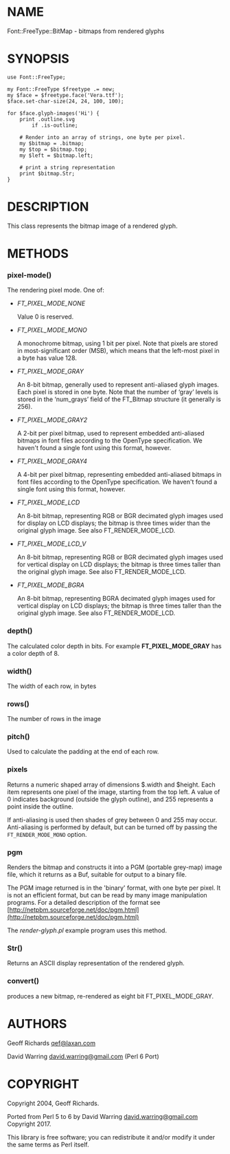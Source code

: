 NAME
====

Font::FreeType::BitMap - bitmaps from rendered glyphs

SYNOPSIS
========

    use Font::FreeType;

    my Font::FreeType $freetype .= new;
    my $face = $freetype.face('Vera.ttf');
    $face.set-char-size(24, 24, 100, 100);

    for $face.glyph-images('Hi') {
        print .outline.svg
            if .is-outline;

        # Render into an array of strings, one byte per pixel.
        my $bitmap = .bitmap;
        my $top = $bitmap.top;
        my $left = $bitmap.left;

        # print a string representation
        print $bitmap.Str;
    }

DESCRIPTION
===========

This class represents the bitmap image of a rendered glyph.

METHODS
=======

### pixel-mode()

The rendering pixel mode. One of:

  * *FT_PIXEL_MODE_NONE*

    Value 0 is reserved.

  * *FT_PIXEL_MODE_MONO*

    A monochrome bitmap, using 1 bit per pixel. Note that pixels are stored in most-significant order (MSB), which means that the left-most pixel in a byte has value 128.

  * *FT_PIXEL_MODE_GRAY*

    An 8-bit bitmap, generally used to represent anti-aliased glyph images. Each pixel is stored in one byte. Note that the number of ‘gray’ levels is stored in the ‘num_grays’ field of the FT_Bitmap structure (it generally is 256).

  * *FT_PIXEL_MODE_GRAY2*

    A 2-bit per pixel bitmap, used to represent embedded anti-aliased bitmaps in font files according to the OpenType specification. We haven't found a single font using this format, however.

  * *FT_PIXEL_MODE_GRAY4*

    A 4-bit per pixel bitmap, representing embedded anti-aliased bitmaps in font files according to the OpenType specification. We haven't found a single font using this format, however.

  * *FT_PIXEL_MODE_LCD*

    An 8-bit bitmap, representing RGB or BGR decimated glyph images used for display on LCD displays; the bitmap is three times wider than the original glyph image. See also FT_RENDER_MODE_LCD.

  * *FT_PIXEL_MODE_LCD_V*

    An 8-bit bitmap, representing RGB or BGR decimated glyph images used for vertical display on LCD displays; the bitmap is three times taller than the original glyph image. See also FT_RENDER_MODE_LCD.

  * *FT_PIXEL_MODE_BGRA*

    An 8-bit bitmap, representing BGRA decimated glyph images used for vertical display on LCD displays; the bitmap is three times taller than the original glyph image. See also FT_RENDER_MODE_LCD.

### depth()

The calculated color depth in bits. For example **FT_PIXEL_MODE_GRAY** has a color depth of 8.

### width()

The width of each row, in bytes

### rows()

The number of rows in the image

### pitch()

Used to calculate the padding at the end of each row.

### pixels

Returns a numeric shaped array of dimensions $.width and $height. Each item represents one pixel of the image, starting from the top left. A value of 0 indicates background (outside the glyph outline), and 255 represents a point inside the outline.

If anti-aliasing is used then shades of grey between 0 and 255 may occur. Anti-aliasing is performed by default, but can be turned off by passing the `FT_RENDER_MODE_MONO` option.

### pgm

Renders the bitmap and constructs it into a PGM (portable grey-map) image file, which it returns as a Buf, suitable for output to a binary file.

The PGM image returned is in the 'binary' format, with one byte per pixel. It is not an efficient format, but can be read by many image manipulation programs. For a detailed description of the format see [http://netpbm.sourceforge.net/doc/pgm.html](http://netpbm.sourceforge.net/doc/pgm.html)

The _render-glyph.pl_ example program uses this method.

### Str()

Returns an ASCII display representation of the rendered glyph.

### convert()

produces a new bitmap, re-rendered as eight bit FT_PIXEL_MODE_GRAY.

AUTHORS
=======

Geoff Richards <qef@laxan.com>

David Warring <david.warring@gmail.com> (Perl 6 Port)

COPYRIGHT
=========

Copyright 2004, Geoff Richards.

Ported from Perl 5 to 6 by David Warring <david.warring@gmail.com> Copyright 2017.

This library is free software; you can redistribute it and/or modify it under the same terms as Perl itself.

